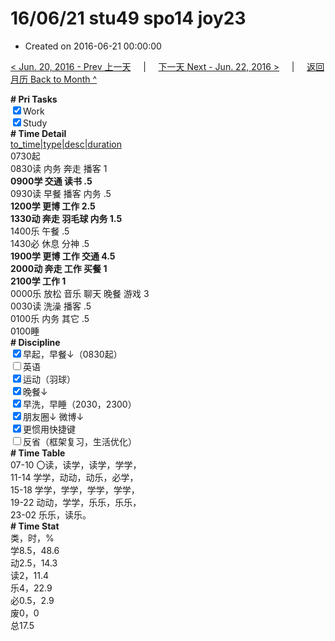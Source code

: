 # 16/06/21 stu49 spo14 joy23

- Created on 2016-06-21 00:00:00

[< Jun. 20, 2016 - Prev 上一天](_archived/lifelogs/2016/06/d20.md) &nbsp; &nbsp; | &nbsp; &nbsp; [下一天 Next - Jun. 22, 2016 >](_archived/lifelogs/2016/06/d22.md) &nbsp; &nbsp; |  &nbsp; &nbsp; [返回月历 Back to Month ^](_archived/lifelogs/2016/06/index.md)
<br/><div><b># Pri Tasks</b></div><div><input checked="true" type="checkbox"/>Work</div><div><input checked="true" type="checkbox"/>Study</div><div><b># Time Detail</b></div><div><u>to_time|type|desc|duration</u></div><div>0730起</div><div>0830读 内务 奔走 播客 1</div><div><b>0900学 交通 读书 .5</b></div><div>0930读 早餐 播客 内务 .5</div><div><b>1200学 更博 工作 2.5</b></div><div><b>1330动 奔走 羽毛球 内务 1.5</b></div><div>1400乐 午餐 .5</div><div>1430必 休息 分神 .5</div><div><b>1900学 更博 工作 交通 4.5</b></div><div><b>2000动 奔走 工作 买餐 1</b></div><div><b>2100学 工作 1</b></div><div>0000乐 放松 音乐 聊天 晚餐 游戏 3</div><div>0030读 洗澡 播客 .5</div><div>0100乐 内务 其它 .5</div><div>0100睡</div><div><b># Discipline</b></div><div><input checked="true" type="checkbox"/>早起，早餐↓（0830起）</div><div><input type="checkbox"/>英语</div><div><input checked="true" type="checkbox"/>运动（羽球）</div><div><input checked="true" type="checkbox"/>晚餐↓</div><div><input checked="true" type="checkbox"/>早洗，早睡（2030，2300）</div><div><b><input checked="true" type="checkbox"/></b>朋友圈↓ 微博↓</div><div><input checked="true" type="checkbox"/>更惯用快捷键</div><div><input type="checkbox"/>反省（框架复习，生活优化）</div><div><b># Time Table</b></div><div>07-10 〇读，读学，读学，学学，</div><div>11-14 学学，动动，动乐，必学，</div><div>15-18 学学，学学，学学，学学，</div><div>19-22 动动，学学，乐乐，乐乐，</div><div>23-02 乐乐，读乐。</div><div><b># Time Stat</b></div><div>类，时，%</div><div>学8.5，48.6</div><div>动2.5，14.3</div><div>读2，11.4</div><div>乐4，22.9</div><div>必0.5，2.9</div><div>废0，0</div><div>总17.5</div>
